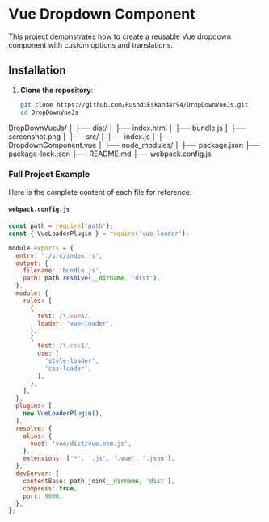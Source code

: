 # Vue Dropdown Component

This project demonstrates how to create a reusable Vue dropdown component with custom options and translations.

## Installation

1. **Clone the repository**:
   ```sh
   git clone https://github.com/RushdiEskandar94/DropDownVueJs.git
   cd DropDownVueJs

DropDownVueJs/
│
├── dist/
│ ├── index.html
│ ├── bundle.js
│ ├── screenshot.png
│
├── src/
│ ├── index.js
│ ├── DropdownComponent.vue
│
├── node_modules/
│
├── package.json
├── package-lock.json
├── README.md
├── webpack.config.js

### Full Project Example

Here is the complete content of each file for reference:

#### `webpack.config.js`

```javascript
const path = require('path');
const { VueLoaderPlugin } = require('vue-loader');

module.exports = {
  entry: './src/index.js',
  output: {
    filename: 'bundle.js',
    path: path.resolve(__dirname, 'dist'),
  },
  module: {
    rules: [
      {
        test: /\.vue$/,
        loader: 'vue-loader',
      },
      {
        test: /\.css$/,
        use: [
          'style-loader',
          'css-loader',
        ],
      },
    ],
  },
  plugins: [
    new VueLoaderPlugin(),
  ],
  resolve: {
    alias: {
      vue$: 'vue/dist/vue.esm.js',
    },
    extensions: ['*', '.js', '.vue', '.json'],
  },
  devServer: {
    contentBase: path.join(__dirname, 'dist'),
    compress: true,
    port: 9000,
  },
};
